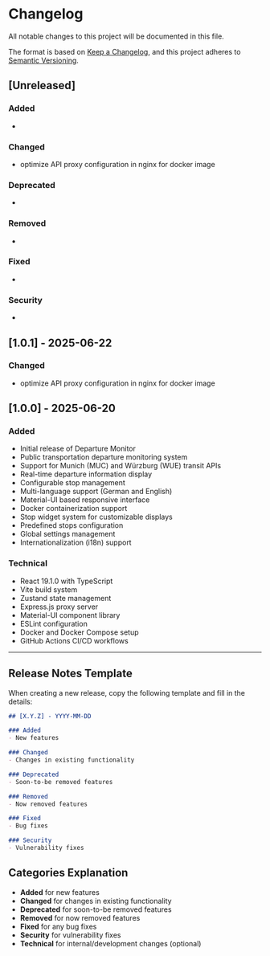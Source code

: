 # Changelog

All notable changes to this project will be documented in this file.

The format is based on [Keep a Changelog](https://keepachangelog.com/en/1.0.0/),
and this project adheres to [Semantic Versioning](https://semver.org/spec/v2.0.0.html).

## [Unreleased]

### Added
- 

### Changed
- optimize API proxy configuration in nginx for docker image

### Deprecated
- 

### Removed
- 

### Fixed
- 

### Security
- 

## [1.0.1] - 2025-06-22

### Changed
- optimize API proxy configuration in nginx for docker image

## [1.0.0] - 2025-06-20

### Added
- Initial release of Departure Monitor
- Public transportation departure monitoring system
- Support for Munich (MUC) and Würzburg (WUE) transit APIs
- Real-time departure information display
- Configurable stop management
- Multi-language support (German and English)
- Material-UI based responsive interface
- Docker containerization support
- Stop widget system for customizable displays
- Predefined stops configuration
- Global settings management
- Internationalization (i18n) support

### Technical
- React 19.1.0 with TypeScript
- Vite build system
- Zustand state management
- Express.js proxy server
- Material-UI component library
- ESLint configuration
- Docker and Docker Compose setup
- GitHub Actions CI/CD workflows

---

## Release Notes Template

When creating a new release, copy the following template and fill in the details:

```markdown
## [X.Y.Z] - YYYY-MM-DD

### Added
- New features

### Changed
- Changes in existing functionality

### Deprecated
- Soon-to-be removed features

### Removed
- Now removed features

### Fixed
- Bug fixes

### Security
- Vulnerability fixes
```

## Categories Explanation

- **Added** for new features
- **Changed** for changes in existing functionality
- **Deprecated** for soon-to-be removed features
- **Removed** for now removed features
- **Fixed** for any bug fixes
- **Security** for vulnerability fixes
- **Technical** for internal/development changes (optional)
